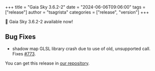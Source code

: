 +++
title = "Gaia Sky 3.6.2-2"
date = "2024-06-06T09:06:00"
tags = ["release"]
author = "tsagrista"
categories = ["release", "version"]
+++

📢 Gaia Sky 3.6.2-2 available now!

<!--more-->


## Bug Fixes
- shadow map GLSL library crash due to use of old, unsupported  call. Fixes [#773](https://codeberg.org/gaiasky/gaiasky/issues/773).

You can get this release in [our repository](https://gaia.ari.uni-heidelberg.de/gaiasky/releases//3.6.2-2.c12559806/).